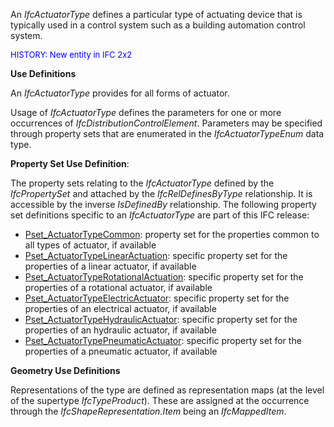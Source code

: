 ﻿An _IfcActuatorType_ defines a particular type of actuating device that is typically used in a control system such as a building automation control system.

> <font color="#0000ff" size="-1">
HISTORY: New entity in IFC 2x2</font>
> 


****Use Definitions****

An _IfcActuatorType_ provides for all forms of actuator.

Usage of _IfcActuatorType_ defines the parameters for one or more occurrences of _IfcDistributionControlElement_. Parameters may be specified through property sets that are enumerated in the _IfcActuatorTypeEnum_ data type.

****Property Set Use Definition****:

The property sets relating to the _IfcActuatorType_ defined by the _IfcPropertySet_ and attached by the _IfcRelDefinesByType_ relationship. It is accessible by the inverse _IsDefinedBy_ relationship. The following property set definitions specific to an _IfcActuatorType_ are part of this IFC release:

* [Pset_ActuatorTypeCommon](../../psd/IfcBuildingControlsDomain/Pset_ActuatorTypeCommon.xml): property set for the properties common to all types of actuator, if available 
* [Pset_ActuatorTypeLinearActuation](../../psd/IfcBuildingControlsDomain/Pset_ActuatorTypeLinearActuation.xml): specific property set for the properties of a linear actuator, if available 
* [Pset_ActuatorTypeRotationalActuation](../../psd/IfcBuildingControlsDomain/Pset_ActuatorTypeRotationalActuation.xml): specific property set for the properties of a rotational actuator, if available 
* [Pset_ActuatorTypeElectricActuator](../../psd/IfcBuildingControlsDomain/Pset_ActuatorTypeElectricActuator.xml): specific property set for the properties of an electrical actuator, if available 
* [Pset_ActuatorTypeHydraulicActuator](../../psd/IfcBuildingControlsDomain/Pset_ActuatorTypeHydraulicActuator.xml): specific property set for the properties of an hydraulic actuator, if available 
* [Pset_ActuatorTypePneumaticActuator](../../psd/IfcBuildingControlsDomain/Pset_ActuatorTypePneumaticActuator.xml): specific property set for the properties of a pneumatic actuator, if available 

****Geometry Use Definitions****

Representations of the type are defined as representation maps (at the level of the supertype _IfcTypeProduct_). These are assigned at the occurrence through the _IfcShapeRepresentation.Item_ being an _IfcMappedItem_.
